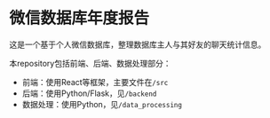 # 微信数据库年度报告

这是一个基于个人微信数据库，整理数据库主人与其好友的聊天统计信息。

本repository包括前端、后端、数据处理部分：
* 前端：使用React等框架，主要文件在`/src`
* 后端：使用Python/Flask，见`/backend`
* 数据处理：使用Python，见`/data_processing`
